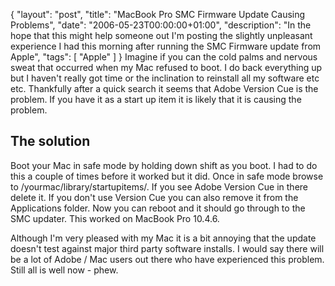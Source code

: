 {
  "layout": "post",
  "title": "MacBook Pro SMC Firmware Update Causing Problems",
  "date": "2006-05-23T00:00:00+01:00",
  "description": "In the hope that this might help someone out I'm posting the slightly unpleasant experience I had this morning after running the SMC Firmware update from Apple",
  "tags": [
    "Apple"
  ]
}
Imagine if you can the cold palms and nervous sweat that occurred when my Mac refused to boot. I do back everything up but I haven't really got time or the inclination to reinstall all my software etc etc. Thankfully after a quick search it seems that Adobe Version Cue is the problem. If you have it as a start up item it is likely that it is causing the problem. 

## The solution

Boot your Mac in safe mode by holding down shift as you boot. I had to do this a couple of times before it worked but it did. Once in safe mode browse to /yourmac/library/startupitems/. If you see Adobe Version Cue in there delete it. If you don't use Version Cue you can also remove it from the Applications folder. Now you can reboot and it should go through to the SMC updater. This worked on MacBook Pro 10.4.6.

Although I'm very pleased with my Mac it is a bit annoying that the update doesn't test against major third party software installs. I would say there will be a lot of Adobe / Mac users out there who have experienced this problem. Still all is well now - phew.


